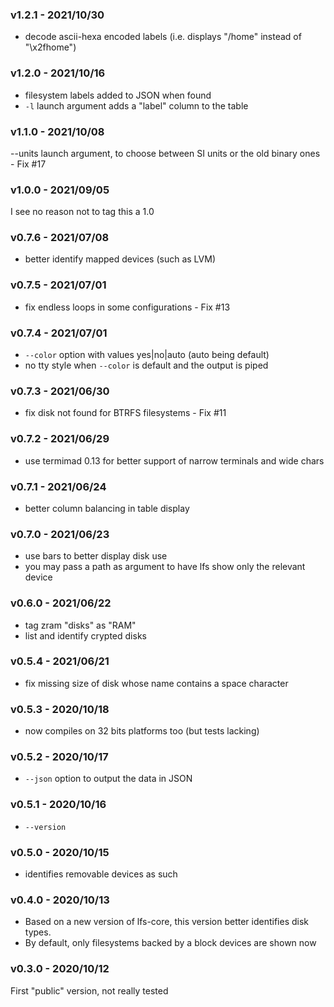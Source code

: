 <a name="v1.2.1"></a>
### v1.2.1 - 2021/10/30
- decode ascii-hexa encoded labels (i.e. displays "/home" instead of "\x2fhome")

<a name="v1.2.0"></a>
### v1.2.0 - 2021/10/16
- filesystem labels added to JSON when found
- `-l` launch argument adds a "label" column to the table

<a name="v1.1.0"></a>
### v1.1.0 - 2021/10/08
--units launch argument, to choose between SI units or the old binary ones - Fix #17

<a name="v1.0.0"></a>
### v1.0.0 - 2021/09/05
I see no reason not to tag this a 1.0

<a name="v0.7.6"></a>
### v0.7.6 - 2021/07/08
* better identify mapped devices (such as LVM)

<a name="v0.7.5"></a>
### v0.7.5 - 2021/07/01
* fix endless loops in some configurations - Fix #13

<a name="v0.7.4"></a>
### v0.7.4 - 2021/07/01
* `--color` option with values yes|no|auto (auto being default)
* no tty style when `--color` is default and the output is piped

<a name="v0.7.3"></a>
### v0.7.3 - 2021/06/30
* fix disk not found for BTRFS filesystems - Fix #11

<a name="v0.7.2"></a>
### v0.7.2 - 2021/06/29
* use termimad 0.13 for better support of narrow terminals and wide chars

<a name="v0.7.1"></a>
### v0.7.1 - 2021/06/24
* better column balancing in table display

<a name="v0.7.0"></a>
### v0.7.0 - 2021/06/23
* use bars to better display disk use
* you may pass a path as argument to have lfs show only the relevant device

<a name="v0.6.0"></a>
### v0.6.0 - 2021/06/22
* tag zram "disks" as "RAM"
* list and identify crypted disks

<a name="v0.5.4"></a>
### v0.5.4 - 2021/06/21
* fix missing size of disk whose name contains a space character

<a name="v0.5.3"></a>
### v0.5.3 - 2020/10/18
* now compiles on 32 bits platforms too (but tests lacking)

<a name="v0.5.2"></a>
### v0.5.2 - 2020/10/17
* `--json` option to output the data in JSON

<a name="v0.5.1"></a>
### v0.5.1 - 2020/10/16
* `--version`

<a name="v0.5.0"></a>
### v0.5.0 - 2020/10/15
* identifies removable devices as such

<a name="v0.4.0"></a>
### v0.4.0 - 2020/10/13
* Based on a new version of lfs-core, this version better identifies disk types.
* By default, only filesystems backed by a block devices are shown now

<a name="v0.3.0"></a>
### v0.3.0 - 2020/10/12
First "public" version, not really tested


